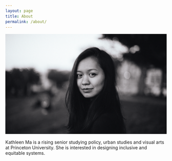 ```yaml
---
layout: page
title: About
permalink: /about/
---
```


![Mug](/img/mug2.png)

Kathleen Ma is a rising senior studying policy, urban studies and visual arts at Princeton University. She is interested in designing inclusive and equitable systems. 







